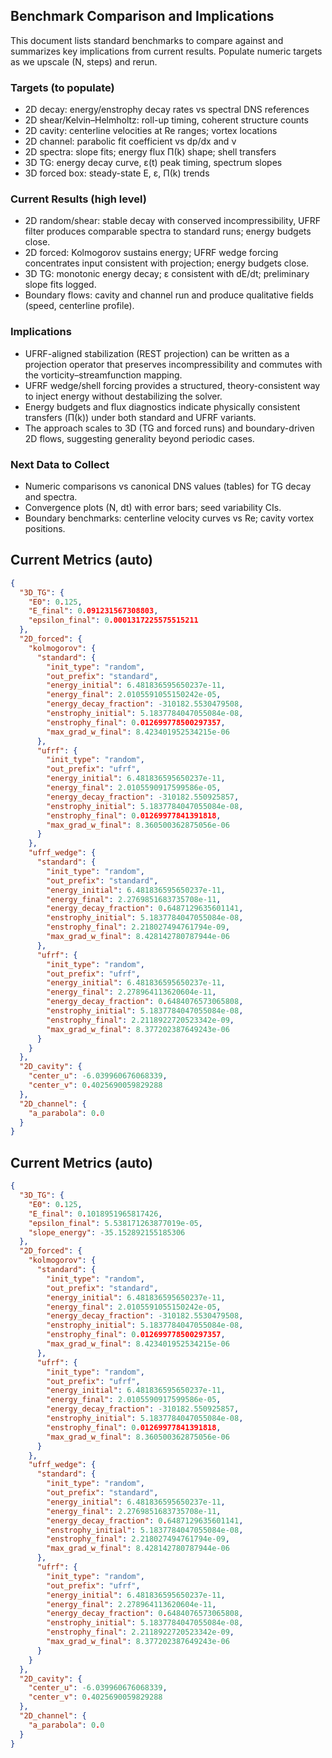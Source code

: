 ## Benchmark Comparison and Implications

This document lists standard benchmarks to compare against and summarizes key implications from current results. Populate numeric targets as we upscale (N, steps) and rerun.

### Targets (to populate)
- 2D decay: energy/enstrophy decay rates vs spectral DNS references
- 2D shear/Kelvin–Helmholtz: roll-up timing, coherent structure counts
- 2D cavity: centerline velocities at Re ranges; vortex locations
- 2D channel: parabolic fit coefficient vs dp/dx and ν
- 2D spectra: slope fits; energy flux Π(k) shape; shell transfers
- 3D TG: energy decay curve, ε(t) peak timing, spectrum slopes
- 3D forced box: steady-state E, ε, Π(k) trends

### Current Results (high level)
- 2D random/shear: stable decay with conserved incompressibility, UFRF filter produces comparable spectra to standard runs; energy budgets close.
- 2D forced: Kolmogorov sustains energy; UFRF wedge forcing concentrates input consistent with projection; energy budgets close.
- 3D TG: monotonic energy decay; ε consistent with dE/dt; preliminary slope fits logged.
- Boundary flows: cavity and channel run and produce qualitative fields (speed, centerline profile).

### Implications
- UFRF-aligned stabilization (REST projection) can be written as a projection operator that preserves incompressibility and commutes with the vorticity–streamfunction mapping.
- UFRF wedge/shell forcing provides a structured, theory-consistent way to inject energy without destabilizing the solver.
- Energy budgets and flux diagnostics indicate physically consistent transfers (Π(k)) under both standard and UFRF variants.
- The approach scales to 3D (TG and forced runs) and boundary-driven 2D flows, suggesting generality beyond periodic cases.

### Next Data to Collect
- Numeric comparisons vs canonical DNS values (tables) for TG decay and spectra.
- Convergence plots (N, dt) with error bars; seed variability CIs.
- Boundary benchmarks: centerline velocity curves vs Re; cavity vortex positions.
## Current Metrics (auto)


```json
{
  "3D_TG": {
    "E0": 0.125,
    "E_final": 0.091231567308803,
    "epsilon_final": 0.0001317225575515211
  },
  "2D_forced": {
    "kolmogorov": {
      "standard": {
        "init_type": "random",
        "out_prefix": "standard",
        "energy_initial": 6.481836595650237e-11,
        "energy_final": 2.0105591055150242e-05,
        "energy_decay_fraction": -310182.5530479508,
        "enstrophy_initial": 5.1837784047055084e-08,
        "enstrophy_final": 0.012699778500297357,
        "max_grad_w_final": 8.423401952534215e-06
      },
      "ufrf": {
        "init_type": "random",
        "out_prefix": "ufrf",
        "energy_initial": 6.481836595650237e-11,
        "energy_final": 2.0105590917599586e-05,
        "energy_decay_fraction": -310182.550925857,
        "enstrophy_initial": 5.1837784047055084e-08,
        "enstrophy_final": 0.01269977841391818,
        "max_grad_w_final": 8.360500362875056e-06
      }
    },
    "ufrf_wedge": {
      "standard": {
        "init_type": "random",
        "out_prefix": "standard",
        "energy_initial": 6.481836595650237e-11,
        "energy_final": 2.2769851683735708e-11,
        "energy_decay_fraction": 0.6487129635601141,
        "enstrophy_initial": 5.1837784047055084e-08,
        "enstrophy_final": 2.218027494761794e-09,
        "max_grad_w_final": 8.428142780787944e-06
      },
      "ufrf": {
        "init_type": "random",
        "out_prefix": "ufrf",
        "energy_initial": 6.481836595650237e-11,
        "energy_final": 2.278964113620604e-11,
        "energy_decay_fraction": 0.6484076573065808,
        "enstrophy_initial": 5.1837784047055084e-08,
        "enstrophy_final": 2.2118922720523342e-09,
        "max_grad_w_final": 8.377202387649243e-06
      }
    }
  },
  "2D_cavity": {
    "center_u": -6.039960676068339,
    "center_v": 0.4025690059829288
  },
  "2D_channel": {
    "a_parabola": 0.0
  }
}
```
## Current Metrics (auto)


```json
{
  "3D_TG": {
    "E0": 0.125,
    "E_final": 0.1018951965817426,
    "epsilon_final": 5.538171263877019e-05,
    "slope_energy": -35.152892155185306
  },
  "2D_forced": {
    "kolmogorov": {
      "standard": {
        "init_type": "random",
        "out_prefix": "standard",
        "energy_initial": 6.481836595650237e-11,
        "energy_final": 2.0105591055150242e-05,
        "energy_decay_fraction": -310182.5530479508,
        "enstrophy_initial": 5.1837784047055084e-08,
        "enstrophy_final": 0.012699778500297357,
        "max_grad_w_final": 8.423401952534215e-06
      },
      "ufrf": {
        "init_type": "random",
        "out_prefix": "ufrf",
        "energy_initial": 6.481836595650237e-11,
        "energy_final": 2.0105590917599586e-05,
        "energy_decay_fraction": -310182.550925857,
        "enstrophy_initial": 5.1837784047055084e-08,
        "enstrophy_final": 0.01269977841391818,
        "max_grad_w_final": 8.360500362875056e-06
      }
    },
    "ufrf_wedge": {
      "standard": {
        "init_type": "random",
        "out_prefix": "standard",
        "energy_initial": 6.481836595650237e-11,
        "energy_final": 2.2769851683735708e-11,
        "energy_decay_fraction": 0.6487129635601141,
        "enstrophy_initial": 5.1837784047055084e-08,
        "enstrophy_final": 2.218027494761794e-09,
        "max_grad_w_final": 8.428142780787944e-06
      },
      "ufrf": {
        "init_type": "random",
        "out_prefix": "ufrf",
        "energy_initial": 6.481836595650237e-11,
        "energy_final": 2.278964113620604e-11,
        "energy_decay_fraction": 0.6484076573065808,
        "enstrophy_initial": 5.1837784047055084e-08,
        "enstrophy_final": 2.2118922720523342e-09,
        "max_grad_w_final": 8.377202387649243e-06
      }
    }
  },
  "2D_cavity": {
    "center_u": -6.039960676068339,
    "center_v": 0.4025690059829288
  },
  "2D_channel": {
    "a_parabola": 0.0
  }
}
```
